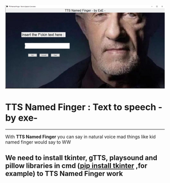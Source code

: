 ![image](TTS.png)

# TTS Named Finger : Text to speech -by exe-
---------------------------------------------------------------------------------------

With **TTS Named Finger** you can say in natural voice mad things like kid named finger would say
to WW

## We need to install tkinter, gTTS, playsound and pillow libraries in cmd (<ins>pip install tkinter</ins> ,for example) to TTS Named Finger work

